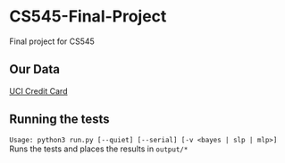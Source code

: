 # CS545-Final-Project
Final project for CS545

## Our Data
[UCI Credit Card](https://archive.ics.uci.edu/ml/datasets/default+of+credit+card+clients)

## Running the tests
`Usage: python3 run.py [--quiet] [--serial] [-v <bayes | slp | mlp>]`  
Runs the tests and places the results in `output/*`
